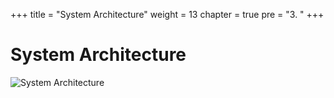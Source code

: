 +++
title = "System Architecture"
weight = 13
chapter = true
pre = "3. "
+++

# System Architecture

![System Architecture](/slides/system-arch.png)
